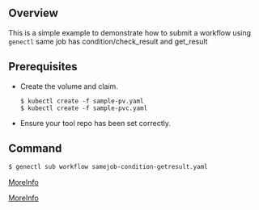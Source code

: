 ## Overview

This is a simple example to demonstrate how to submit a workflow using `genectl` same job has condition/check_result and get_result  

## Prerequisites

 * Create the volume and claim.
   ```
   $ kubectl create -f sample-pv.yaml
   $ kubectl create -f sample-pvc.yaml
   ```
 * Ensure your tool repo has been set correctly.

## Command

```bash
$ genectl sub workflow samejob-condition-getresult.yaml
```

[MoreInfo](https://kubegene.io/docs/design/conditional-concurrency/conditional-concurrency.md)

[MoreInfo](https://kubegene.io/docs/design/dynamic-concurrency/dynamic-concurrency.md)
